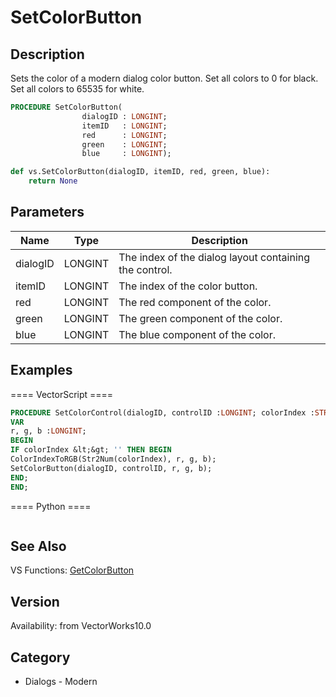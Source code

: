 # SetColorButton

## Description
Sets the color of a modern dialog color button. Set all colors to 0 for black. Set all colors to 65535 for white.

```pascal
PROCEDURE SetColorButton(
				dialogID : LONGINT;
				itemID   : LONGINT;
				red      : LONGINT;
				green    : LONGINT;
				blue     : LONGINT);
```

```python
def vs.SetColorButton(dialogID, itemID, red, green, blue):
    return None
```

## Parameters
|Name|Type|Description|
|---|---|---|
|dialogID|LONGINT|The index of the dialog layout containing the control.|
|itemID|LONGINT|The index of the color button.|
|red|LONGINT|The red component of the color.|
|green|LONGINT|The green component of the color.|
|blue|LONGINT|The blue component of the color.|

## Examples
==== VectorScript ====
```pascal
PROCEDURE SetColorControl(dialogID, controlID :LONGINT; colorIndex :STRING);
VAR
r, g, b :LONGINT;
BEGIN
IF colorIndex &lt;&gt; '' THEN BEGIN
ColorIndexToRGB(Str2Num(colorIndex), r, g, b);
SetColorButton(dialogID, controlID, r, g, b);
END;
END;
```
==== Python ====
```python

```

## See Also
VS Functions:
[GetColorButton](GetColorButton.md)

## Version
Availability: from VectorWorks10.0

## Category
* Dialogs - Modern

